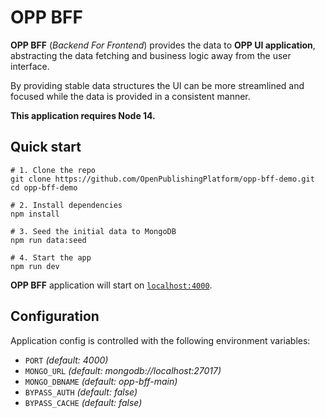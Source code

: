 # OPP BFF

**OPP BFF** (_Backend For Frontend_) provides the data to **OPP UI application**,
abstracting the data fetching and business logic away from the user interface.

By providing stable data structures the UI can be more streamlined and focused
while the data is provided in a consistent manner.

**This application requires Node 14.**


## Quick start
```
# 1. Clone the repo
git clone https://github.com/OpenPublishingPlatform/opp-bff-demo.git
cd opp-bff-demo

# 2. Install dependencies
npm install

# 3. Seed the initial data to MongoDB
npm run data:seed

# 4. Start the app
npm run dev
```

**OPP BFF** application will start on [`localhost:4000`](http://localhost:4000).


## Configuration

Application config is controlled with the following environment variables:

- `PORT` _(default: 4000)_
- `MONGO_URL` _(default: mongodb://localhost:27017)_
- `MONGO_DBNAME` _(default: opp-bff-main)_
- `BYPASS_AUTH` _(default: false)_
- `BYPASS_CACHE` _(default: false)_
